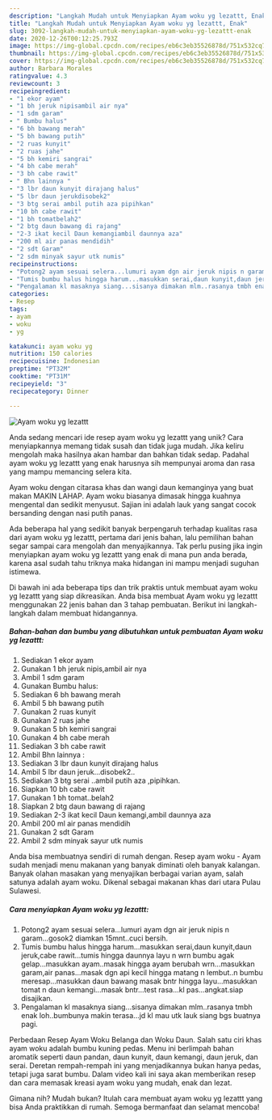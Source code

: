 ```yaml
---
description: "Langkah Mudah untuk Menyiapkan Ayam woku yg lezattt, Enak"
title: "Langkah Mudah untuk Menyiapkan Ayam woku yg lezattt, Enak"
slug: 3092-langkah-mudah-untuk-menyiapkan-ayam-woku-yg-lezattt-enak
date: 2020-12-26T00:12:25.793Z
image: https://img-global.cpcdn.com/recipes/eb6c3eb35526878d/751x532cq70/ayam-woku-yg-lezattt-foto-resep-utama.jpg
thumbnail: https://img-global.cpcdn.com/recipes/eb6c3eb35526878d/751x532cq70/ayam-woku-yg-lezattt-foto-resep-utama.jpg
cover: https://img-global.cpcdn.com/recipes/eb6c3eb35526878d/751x532cq70/ayam-woku-yg-lezattt-foto-resep-utama.jpg
author: Barbara Morales
ratingvalue: 4.3
reviewcount: 3
recipeingredient:
- "1 ekor ayam"
- "1 bh jeruk nipisambil air nya"
- "1 sdm garam"
- " Bumbu halus"
- "6 bh bawang merah"
- "5 bh bawang putih"
- "2 ruas kunyit"
- "2 ruas jahe"
- "5 bh kemiri sangrai"
- "4 bh cabe merah"
- "3 bh cabe rawit"
- " Bhn lainnya "
- "3 lbr daun kunyit dirajang halus"
- "5 lbr daun jerukdisobek2"
- "3 btg serai ambil putih aza pipihkan"
- "10 bh cabe rawit"
- "1 bh tomatbelah2"
- "2 btg daun bawang di rajang"
- "2-3 ikat kecil Daun kemangiambil daunnya aza"
- "200 ml air panas mendidih"
- "2 sdt Garam"
- "2 sdm minyak sayur utk numis"
recipeinstructions:
- "Potong2 ayam sesuai selera...lumuri ayam dgn air jeruk nipis n garam...gosok2 diamkan 15mnt..cuci bersih."
- "Tumis bumbu halus hingga harum...masukkan serai,daun kunyit,daun jeruk,cabe rawit...tumis hingga daunnya layu n wrn bumbu agak gelap...masukkan ayam..masak hingga ayam berubah wrn...masukkan garam,air panas...masak dgn api kecil hingga matang n lembut..n bumbu meresap...masukkan daun bawang masak bntr hingga layu...masukkan tomat n daun kemangi...masak bntr...test rasa...kl pas...angkat.siap disajikan."
- "Pengalaman kl masaknya siang...sisanya dimakan mlm..rasanya tmbh enak loh..bumbunya makin terasa...jd kl mau utk lauk siang bgs buatnya pagi."
categories:
- Resep
tags:
- ayam
- woku
- yg

katakunci: ayam woku yg 
nutrition: 150 calories
recipecuisine: Indonesian
preptime: "PT32M"
cooktime: "PT31M"
recipeyield: "3"
recipecategory: Dinner

---
```



![Ayam woku yg lezattt](https://img-global.cpcdn.com/recipes/eb6c3eb35526878d/751x532cq70/ayam-woku-yg-lezattt-foto-resep-utama.jpg)

Anda sedang mencari ide resep ayam woku yg lezattt yang unik? Cara menyiapkannya memang tidak susah dan tidak juga mudah. Jika keliru mengolah maka hasilnya akan hambar dan bahkan tidak sedap. Padahal ayam woku yg lezattt yang enak harusnya sih mempunyai aroma dan rasa yang mampu memancing selera kita.

Ayam woku dengan citarasa khas dan wangi daun kemanginya yang buat makan MAKIN LAHAP. Ayam woku biasanya dimasak hingga kuahnya mengental dan sedikit menyusut. Sajian ini adalah lauk yang sangat cocok bersanding dengan nasi putih panas.

Ada beberapa hal yang sedikit banyak berpengaruh terhadap kualitas rasa dari ayam woku yg lezattt, pertama dari jenis bahan, lalu pemilihan bahan segar sampai cara mengolah dan menyajikannya. Tak perlu pusing jika ingin menyiapkan ayam woku yg lezattt yang enak di mana pun anda berada, karena asal sudah tahu triknya maka hidangan ini mampu menjadi suguhan istimewa.


Di bawah ini ada beberapa tips dan trik praktis untuk membuat ayam woku yg lezattt yang siap dikreasikan. Anda bisa membuat Ayam woku yg lezattt menggunakan 22 jenis bahan dan 3 tahap pembuatan. Berikut ini langkah-langkah dalam membuat hidangannya.

<!--inarticleads1-->

##### Bahan-bahan dan bumbu yang dibutuhkan untuk pembuatan Ayam woku yg lezattt:

1. Sediakan 1 ekor ayam
1. Gunakan 1 bh jeruk nipis,ambil air nya
1. Ambil 1 sdm garam
1. Gunakan  Bumbu halus:
1. Sediakan 6 bh bawang merah
1. Ambil 5 bh bawang putih
1. Gunakan 2 ruas kunyit
1. Gunakan 2 ruas jahe
1. Gunakan 5 bh kemiri sangrai
1. Gunakan 4 bh cabe merah
1. Sediakan 3 bh cabe rawit
1. Ambil  Bhn lainnya :
1. Sediakan 3 lbr daun kunyit dirajang halus
1. Ambil 5 lbr daun jeruk...disobek2..
1. Sediakan 3 btg serai ..ambil putih aza ,pipihkan.
1. Siapkan 10 bh cabe rawit
1. Gunakan 1 bh tomat..belah2
1. Siapkan 2 btg daun bawang di rajang
1. Sediakan 2-3 ikat kecil Daun kemangi,ambil daunnya aza
1. Ambil 200 ml air panas mendidih
1. Gunakan 2 sdt Garam
1. Ambil 2 sdm minyak sayur utk numis


Anda bisa membuatnya sendiri di rumah dengan. Resep ayam woku - Ayam sudah menjadi menu makanan yang banyak diminati oleh banyak kalangan. Banyak olahan masakan yang menyajikan berbagai varian ayam, salah satunya adalah ayam woku. Dikenal sebagai makanan khas dari utara Pulau Sulawesi. 

<!--inarticleads2-->

##### Cara menyiapkan Ayam woku yg lezattt:

1. Potong2 ayam sesuai selera...lumuri ayam dgn air jeruk nipis n garam...gosok2 diamkan 15mnt..cuci bersih.
1. Tumis bumbu halus hingga harum...masukkan serai,daun kunyit,daun jeruk,cabe rawit...tumis hingga daunnya layu n wrn bumbu agak gelap...masukkan ayam..masak hingga ayam berubah wrn...masukkan garam,air panas...masak dgn api kecil hingga matang n lembut..n bumbu meresap...masukkan daun bawang masak bntr hingga layu...masukkan tomat n daun kemangi...masak bntr...test rasa...kl pas...angkat.siap disajikan.
1. Pengalaman kl masaknya siang...sisanya dimakan mlm..rasanya tmbh enak loh..bumbunya makin terasa...jd kl mau utk lauk siang bgs buatnya pagi.


Perbedaan Resep Ayam Woku Belanga dan Woku Daun. Salah satu ciri khas ayam woku adalah bumbu kuning pedas. Menu ini berlimpah bahan aromatik seperti daun pandan, daun kunyit, daun kemangi, daun jeruk, dan serai. Deretan rempah-rempah ini yang menjadikannya bukan hanya pedas, tetapi juga sarat bumbu. Dalam video kali ini saya akan memberikan resep dan cara memasak kreasi ayam woku yang mudah, enak dan lezat. 

Gimana nih? Mudah bukan? Itulah cara membuat ayam woku yg lezattt yang bisa Anda praktikkan di rumah. Semoga bermanfaat dan selamat mencoba!
